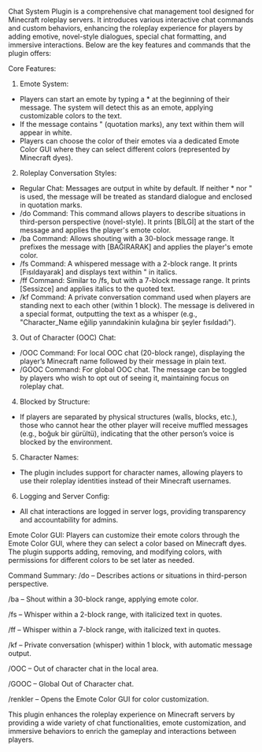 Chat System Plugin is a comprehensive chat management tool designed for Minecraft roleplay servers. It introduces various interactive chat commands and custom behaviors, enhancing the roleplay experience for players by adding emotive, novel-style dialogues, special chat formatting, and immersive interactions. Below are the key features and commands that the plugin offers:


Core Features:
1. Emote System:
  - Players can start an emote by typing a * at the beginning of their message. The system will detect this as an emote, applying customizable colors to the text.
  - If the message contains " (quotation marks), any text within them will appear in white.
  - Players can choose the color of their emotes via a dedicated Emote Color GUI where they can select different colors (represented by Minecraft dyes).
2. Roleplay Conversation Styles:
  - Regular Chat: Messages are output in white by default. If neither * nor " is used, the message will be treated as standard dialogue and enclosed in quotation marks.
  - /do Command: This command allows players to describe situations in third-person perspective (novel-style). It prints [BİLGİ] at the start of the message and applies the player's emote color.
  - /ba Command: Allows shouting with a 30-block message range. It prefixes the message with [BAĞIRARAK] and applies the player's emote color.
  - /fs Command: A whispered message with a 2-block range. It prints [Fısıldayarak] and displays text within " in italics.
  - /ff Command: Similar to /fs, but with a 7-block message range. It prints [Sessizce] and applies italics to the quoted text.
  - /kf Command: A private conversation command used when players are standing next to each other (within 1 block). The message is delivered in a special format, outputting the text as a whisper (e.g., "Character_Name eğilip yanındakinin kulağına bir şeyler fısıldadı").
3. Out of Character (OOC) Chat:
  - /OOC Command: For local OOC chat (20-block range), displaying the player’s Minecraft name followed by their message in plain text.
  - /GOOC Command: For global OOC chat. The message can be toggled by players who wish to opt out of seeing it, maintaining focus on roleplay chat.
4. Blocked by Structure:
  - If players are separated by physical structures (walls, blocks, etc.), those who cannot hear the other player will receive muffled messages (e.g., boğuk bir gürültü), indicating that the other person’s voice is blocked by the environment.
5. Character Names:
  - The plugin includes support for character names, allowing players to use their roleplay identities instead of their Minecraft usernames.
6. Logging and Server Config:
  - All chat interactions are logged in server logs, providing transparency and accountability for admins.

Emote Color GUI:
Players can customize their emote colors through the Emote Color GUI, where they can select a color based on Minecraft dyes. The plugin supports adding, removing, and modifying colors, with permissions for different colors to be set later as needed.

Command Summary:
/do – Describes actions or situations in third-person perspective.

/ba – Shout within a 30-block range, applying emote color.

/fs – Whisper within a 2-block range, with italicized text in quotes.

/ff – Whisper within a 7-block range, with italicized text in quotes.

/kf – Private conversation (whisper) within 1 block, with automatic message output.

/OOC – Out of character chat in the local area.

/GOOC – Global Out of Character chat.

/renkler – Opens the Emote Color GUI for color customization.

This plugin enhances the roleplay experience on Minecraft servers by providing a wide variety of chat functionalities, emote customization, and immersive behaviors to enrich the gameplay and interactions between players.
